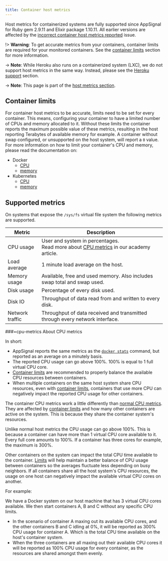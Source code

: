 ```yaml
---
title: Container host metrics
---
```


Host metrics for containerized systems are fully supported since AppSignal for Ruby gem 2.9.11 and Elixir package 1.10.11. All earlier versions are affected by the [incorrect container host metrics reported](/support/known-issues/incorrect-container-host-metrics.html) issue.

!> **Warning**: To get accurate metrics from your containers, container limits are required for your monitored containers. See the [container limits](#container-limits) section for more information.

-> **Note**: While Heroku also runs on a containerized system (LXC), we do not support host metrics in the same way. Instead, please see the [Heroku support][heroku support] section.

-> **Note**: This page is part of the [host metrics section](/metrics/host.html).

## Container limits

For container host metrics to be accurate, limits need to be set for every container. This means, configuring your container to have a limited number of CPUs and memory allocated to it. Without these limits the container reports the maximum possible value of these metrics, resulting in the host reporting Terabytes of available memory for example. A container without swap configured, or unsupported on the host system, will report a `0` value. For more information on how to limit your container's CPU and memory, please read the documentation on:

- Docker
  - [CPU](https://docs.docker.com/config/containers/resource_constraints/#cpu)
  - [memory](https://docs.docker.com/config/containers/resource_constraints/#memory)
- Kubernetes
  - [CPU](https://kubernetes.io/docs/tasks/configure-pod-container/assign-cpu-resource/)
  - [memory](https://kubernetes.io/docs/tasks/configure-pod-container/assign-memory-resource/)

## Supported metrics

On systems that expose the `/sys/fs` virtual file system the following metrics are supported.

<table>
  <thead>
    <tr>
      <th>Metric</th>
      <th>Description</th>
    </tr>
  </thead>
  <tbody>
    <tr>
      <td>CPU usage</td>
      <td>
        User and system in percentages.
        <br>
        Read more about <a href="https://blog.appsignal.com/2018/03/06/understanding-cpu-statistics.html">CPU metrics</a> in our academy article.
      </td>
    </tr>
    <tr>
      <td>Load average</td>
      <td>1 minute load average on the host.</td>
    </tr>
    <tr>
      <td>Memory usage</td>
      <td>Available, free and used memory. Also includes swap total and swap used.</td>
    </tr>
    <tr>
      <td>Disk usage</td>
      <td>Percentage of every disk used.</td>
    </tr>
    <tr>
      <td>Disk IO</td>
      <td>Throughput of data read from and written to every disk.</td>
    </tr>
    <tr>
      <td>Network traffic</td>
      <td>Throughput of data received and transmitted through every network interface.</td>
    </tr>
    </tr>
  </tbody>
</table>

###=cpu-metrics About CPU metrics

In short:

- AppSignal reports the same metrics as the [`docker stats`](https://docs.docker.com/engine/reference/commandline/stats/) command, but reported as an average on a minutely basis.
- The reported CPU usage can go above 100%. 100% is equal to 1 full virtual CPU core.
- [Container limits](#container-limits) are recommended to properly balance the available CPU resources between containers.
- When multiple containers on the same host system share CPU resources, even with [container limits](#container-limits), containers that use more CPU can negatively impact the reported CPU usage for other containers.

The container CPU metrics work a little differently than [normal CPU metrics](/metrics/host.html). They are affected by [container limits](#container-limits) and how many other containers are active on the system. This is because they share the container system's resources.

Unlike normal host metrics the CPU usage can go above 100%. This is because a container can have more than 1 virtual CPU core available to it. Every full core amounts to 100%. If a container has three cores for example, the maximum is 300%.

Other containers on the system can impact the total CPU time available to the container. [Limits](#container-limits) will help maintain a better balance of CPU usage between containers so the averages fluctuate less depending on busy neighbors. If all containers share all the host system's CPU resources, the usage on one host can negatively impact the available virtual CPU cores on another.

For example:

We have a Docker system on our host machine that has 3 virtual CPU cores available. We then start containers A, B and C without any specific CPU limits.

- In the scenario of container A maxing out its available CPU cores, and the other containers B and C idling at 0%, it will be reported as 300% CPU usage for container A. Which is the total CPU time available on the host's container system.
- When the three containers are all maxing out their available CPU cores it will be reported as 100% CPU usage for every container, as the resources are shared amongst them evenly.

[heroku support]: /heroku/host-metrics.html
